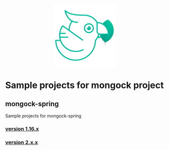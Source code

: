 <p align="center">
    <img src="https://raw.githubusercontent.com/cloudyrock/mongock/master/misc/logo.png" width="200" />
</p>

# Sample projects for mongock project

## mongock-spring
Sample projects for mongock-spring

### [version 1.16.x](https://github.com/cloudyrock/mongock-samples/tree/master/samples-mongock-spring/sample-mongock-spring-v1)

### [version 2.x.x](https://github.com/cloudyrock/mongock-samples/tree/master/samples-mongock-spring/sample-mongock-spring-v2)
